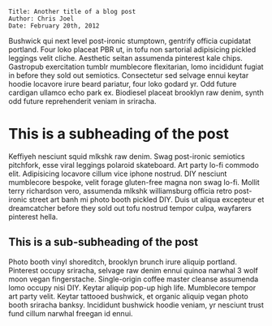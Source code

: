     Title: Another title of a blog post
    Author: Chris Joel
    Date: February 20th, 2012

Bushwick qui next level post-ironic stumptown, gentrify officia cupidatat portland. Four loko placeat PBR ut, in tofu non sartorial adipisicing pickled leggings velit cliche. Aesthetic seitan assumenda pinterest kale chips. Gastropub exercitation tumblr mumblecore flexitarian, lomo incididunt fugiat in before they sold out semiotics. Consectetur sed selvage ennui keytar hoodie locavore irure beard pariatur, four loko godard yr. Odd future cardigan ullamco echo park ex. Biodiesel placeat brooklyn raw denim, synth odd future reprehenderit veniam in sriracha.

# This is a subheading of the post

Keffiyeh nesciunt squid mlkshk raw denim. Swag post-ironic semiotics pitchfork, esse viral leggings polaroid skateboard. Art party lo-fi commodo elit. Adipisicing locavore cillum vice iphone nostrud. DIY nesciunt mumblecore bespoke, velit forage gluten-free magna non swag lo-fi. Mollit terry richardson vero, assumenda mlkshk williamsburg officia retro post-ironic street art banh mi photo booth pickled DIY. Duis ut aliqua excepteur et dreamcatcher before they sold out tofu nostrud tempor culpa, wayfarers pinterest hella.

## This is a sub-subheading of the post

Photo booth vinyl shoreditch, brooklyn brunch irure aliquip portland. Pinterest occupy sriracha, selvage raw denim ennui quinoa narwhal 3 wolf moon vegan fingerstache. Single-origin coffee master cleanse assumenda lomo occupy nisi DIY. Keytar aliquip pop-up high life. Mumblecore tempor art party velit. Keytar tattooed bushwick, et organic aliquip vegan photo booth sriracha banksy. Incididunt bushwick hoodie veniam, yr nesciunt trust fund cillum narwhal freegan id ennui.
